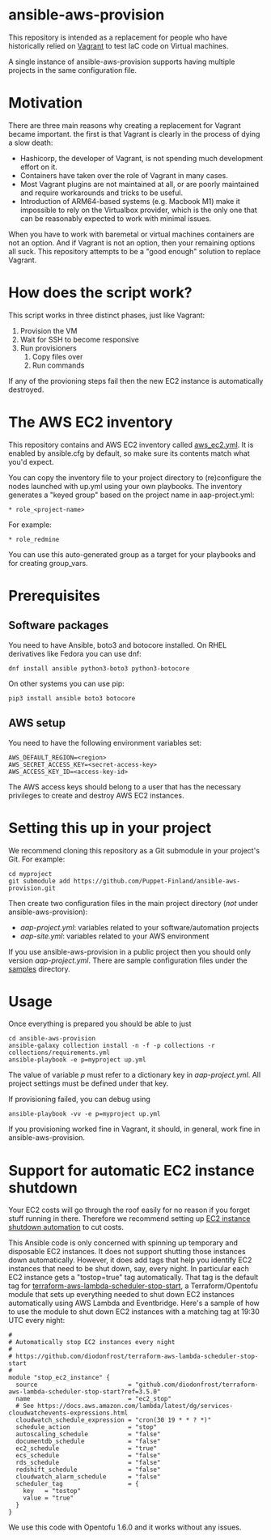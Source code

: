 # ansible-aws-provision

This repository is intended as a replacement for people who have historically
relied on [Vagrant](https://www.vagrantup.com/) to test IaC code on Virtual
machines.

A single instance of ansible-aws-provision supports having multiple projects in
the same configuration file.

# Motivation

There are three main reasons why creating a replacement for Vagrant became important. the first is that Vagrant is clearly in the process of dying a slow death:

* Hashicorp, the developer of Vagrant, is not spending much development effort on it.
* Containers have taken over the role of Vagrant in many cases.
* Most Vagrant plugins are not maintained at all, or are poorly maintained and require workarounds and tricks to be useful.
* Introduction of ARM64-based systems (e.g. Macbook M1) make it impossible to rely on the Virtualbox provider, which is the only one that can be reasonably expected to work with minimal issues.

When you have to work with baremetal or virtual machines containers are not an
option. And if Vagrant is not an option, then your remaining options all suck.
This repository attempts to be a "good enough" solution to replace Vagrant.

# How does the script work?

This script works in three distinct phases, just like Vagrant:

1. Provision the VM
1. Wait for SSH to become responsive
1. Run provisioners
    1. Copy files over
    1. Run commands

If any of the provioning steps fail then the new EC2 instance is automatically
destroyed.

# The AWS EC2 inventory

This repository contains and AWS EC2 inventory called
[aws_ec2.yml](aws_ec2.yml). It is enabled by ansible.cfg by default, so make
sure its contents match what you'd expect.

You can copy the inventory file to your project directory to (re)configure the
nodes launched with up.yml using your own playbooks. The inventory generates a
"keyed group" based on the project name in aap-project.yml:

    * role_<project-name>

For example:

    * role_redmine

You can use this auto-generated group as a target for your playbooks and for
creating group_vars.

# Prerequisites

## Software packages

You need to have Ansible, boto3 and botocore installed. On RHEL derivatives like Fedora you can use dnf:

    dnf install ansible python3-boto3 python3-botocore

On other systems you can use pip:

    pip3 install ansible boto3 botocore

## AWS setup

You need to have the following environment variables set:

```
AWS_DEFAULT_REGION=<region>
AWS_SECRET_ACCESS_KEY=<secret-access-key>
AWS_ACCESS_KEY_ID=<access-key-id>
```

The AWS access keys should belong to a user that has the necessary privileges
to create and destroy AWS EC2 instances.

# Setting this up in your project

We recommend cloning this repository as a Git submodule in your project's Git. For example:

    cd myproject
    git submodule add https://github.com/Puppet-Finland/ansible-aws-provision.git

Then create two configuration files in the main project directory (*not* under
ansible-aws-provision):

* *aap-project.yml*: variables related to your software/automation projects
* *aap-site.yml*: variables related to your AWS environment

If you use ansible-aws-provision in a public project then you should only version *aap-project.yml*.
There are sample configuration files under the [samples](samples) directory.

# Usage

Once everything is prepared you should be able to just

    cd ansible-aws-provision
    ansible-galaxy collection install -n -f -p collections -r collections/requirements.yml
    ansible-playbook -e p=myproject up.yml

The value of variable *p* must refer to a dictionary key in *aap-project.yml*.
All project settings must be defined under that key.

If provisioning failed, you can debug using

    ansible-playbook -vv -e p=myproject up.yml

If you provisioning worked fine in Vagrant, it should, in general, work fine in ansible-aws-provision.

# Support for automatic EC2 instance shutdown

Your EC2 costs will go through the roof easily for no reason if you forget
stuff running in there. Therefore we recommend setting up
[EC2 instance shutdown automation](https://www.puppeteers.net/blog/stop-ec2-instances-automatically-with-terraform)
to cut costs.

This Ansible code is only concerned with spinning up temporary and disposable
EC2 instances. It does not support shutting those instances down automatically.
However, it does add tags that help you identify EC2 instances that need to be
shut down, say, every night. In particular each EC2 instance gets a
"tostop=true" tag automatically. That tag is the default tag for
[terraform-aws-lambda-scheduler-stop-start](https://github.com/diodonfrost/terraform-aws-lambda-scheduler-stop-start),
a Terraform/Opentofu module that sets up everything needed to shut down EC2
instances automatically using AWS Lambda and Eventbridge. Here's a sample of
how to use the module to shut down EC2 instances with a matching tag at 19:30
UTC every night:

```
#
# Automatically stop EC2 instances every night
#
# https://github.com/diodonfrost/terraform-aws-lambda-scheduler-stop-start
#
module "stop_ec2_instance" {
  source                         = "github.com/diodonfrost/terraform-aws-lambda-scheduler-stop-start?ref=3.5.0"
  name                           = "ec2_stop"
  # See https://docs.aws.amazon.com/lambda/latest/dg/services-cloudwatchevents-expressions.html
  cloudwatch_schedule_expression = "cron(30 19 * * ? *)"
  schedule_action                = "stop"
  autoscaling_schedule           = "false"
  documentdb_schedule            = "false"
  ec2_schedule                   = "true"
  ecs_schedule                   = "false"
  rds_schedule                   = "false"
  redshift_schedule              = "false"
  cloudwatch_alarm_schedule      = "false"
  scheduler_tag                  = {
    key   = "tostop"
    value = "true"
  }
}
```

We use this code with Opentofu 1.6.0 and it works without any issues.
